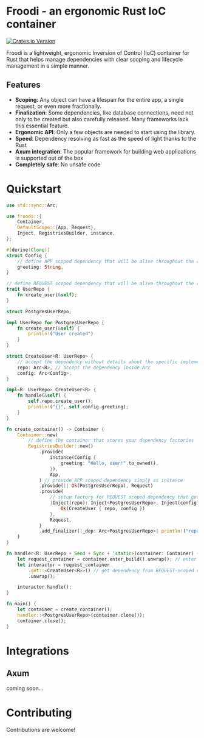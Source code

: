 # Froodi - an ergonomic Rust IoC container

[![Crates.io Version](https://img.shields.io/crates/v/froodi)](https://crates.io/crates/froodi)

Froodi is a lightweight, ergonomic Inversion of Control (IoC) container for Rust that helps manage dependencies with clear scoping and lifecycle management in a simple manner.

## Features

- **Scoping**: Any object can have a lifespan for the entire app, a single request, or even more fractionally. 
- **Finalization**: Some dependencies, like database connections, need not only to be created but also carefully released. Many frameworks lack this essential feature.
- **Ergonomic API**: Only a few objects are needed to start using the library.
- **Speed**: Dependency resolving as fast as the speed of light thanks to the Rust
- **Axum integration**: The popular framework for building web applications is supported out of the box
- **Completely safe**: No unsafe code

# Quickstart
```rust
use std::sync::Arc;

use froodi::{
    Container,
    DefaultScope::{App, Request},
    Inject, RegistriesBuilder, instance,
};

#[derive(Clone)]
struct Config {
    // define APP scoped dependency that will be alive throughout the application
    greeting: String,
}

// define REQUEST scoped dependency that will be alive throughout the request
trait UserRepo {
    fn create_user(&self);
}

struct PostgresUserRepo;

impl UserRepo for PostgresUserRepo {
    fn create_user(&self) {
        println!("User created")
    }
}

struct CreateUser<R: UserRepo> {
    // accept the dependency without details about the specific implementation
    repo: Arc<R>, // accept the dependency inside Arc
    config: Arc<Config>,
}

impl<R: UserRepo> CreateUser<R> {
    fn handle(&self) {
        self.repo.create_user();
        println!("{}", self.config.greeting);
    }
}

fn create_container() -> Container {
    Container::new(
        // define the container that stores your dependency factories
        RegistriesBuilder::new()
            .provide(
                instance(Config {
                    greeting: "Hello, user!".to_owned(),
                }),
                App,
            ) // provide APP scoped dependency simply as instance
            .provide(|| Ok(PostgresUserRepo), Request)
            .provide(
                // setup factory for REQUEST scoped dependency that gets other dependencies through Inject
                |Inject(repo): Inject<PostgresUserRepo>, Inject(config): Inject<Config>| {
                    Ok(CreateUser { repo, config })
                },
                Request,
            )
            .add_finalizer(|_dep: Arc<PostgresUserRepo>| println!("repository finalized")),
    )
}

fn handler<R: UserRepo + Send + Sync + 'static>(container: Container) {
    let request_container = container.enter_build().unwrap(); // enter REQUEST scope of container
    let interactor = request_container
        .get::<CreateUser<R>>() // get dependency from REQUEST-scoped container
        .unwrap();

    interactor.handle();
}

fn main() {
    let container = create_container();
    handler::<PostgresUserRepo>(container.clone());
    container.close();
}
```

# Integrations
## Axum
coming soon...

# Contributing

Contributions are welcome!
